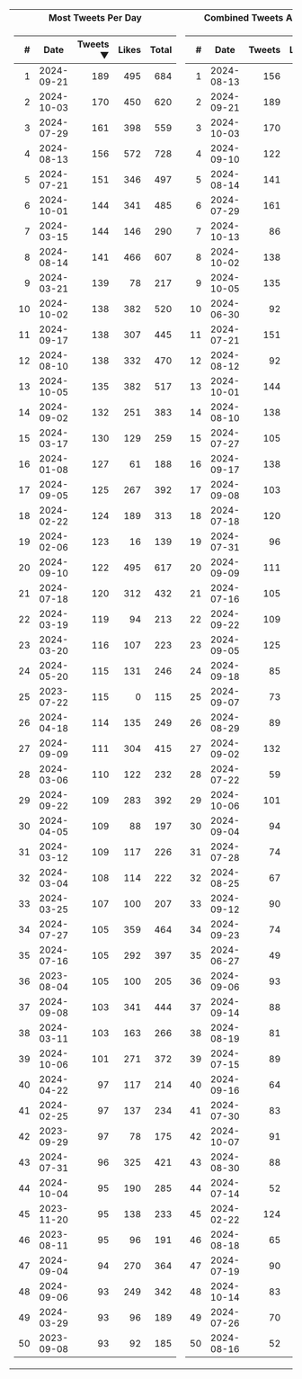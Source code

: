 <table>
<tr><th>Most Tweets Per Day</th><th>Combined Tweets And Likes</th></tr><tr><td>


|#|Date|Tweets ▼|Likes|Total|
|--:|--|--:|--:|--:|
|1|2024-09-21|189|495|684|
|2|2024-10-03|170|450|620|
|3|2024-07-29|161|398|559|
|4|2024-08-13|156|572|728|
|5|2024-07-21|151|346|497|
|6|2024-10-01|144|341|485|
|7|2024-03-15|144|146|290|
|8|2024-08-14|141|466|607|
|9|2024-03-21|139|78|217|
|10|2024-10-02|138|382|520|
|11|2024-09-17|138|307|445|
|12|2024-08-10|138|332|470|
|13|2024-10-05|135|382|517|
|14|2024-09-02|132|251|383|
|15|2024-03-17|130|129|259|
|16|2024-01-08|127|61|188|
|17|2024-09-05|125|267|392|
|18|2024-02-22|124|189|313|
|19|2024-02-06|123|16|139|
|20|2024-09-10|122|495|617|
|21|2024-07-18|120|312|432|
|22|2024-03-19|119|94|213|
|23|2024-03-20|116|107|223|
|24|2024-05-20|115|131|246|
|25|2023-07-22|115|0|115|
|26|2024-04-18|114|135|249|
|27|2024-09-09|111|304|415|
|28|2024-03-06|110|122|232|
|29|2024-09-22|109|283|392|
|30|2024-04-05|109|88|197|
|31|2024-03-12|109|117|226|
|32|2024-03-04|108|114|222|
|33|2024-03-25|107|100|207|
|34|2024-07-27|105|359|464|
|35|2024-07-16|105|292|397|
|36|2023-08-04|105|100|205|
|37|2024-09-08|103|341|444|
|38|2024-03-11|103|163|266|
|39|2024-10-06|101|271|372|
|40|2024-04-22|97|117|214|
|41|2024-02-25|97|137|234|
|42|2023-09-29|97|78|175|
|43|2024-07-31|96|325|421|
|44|2024-10-04|95|190|285|
|45|2023-11-20|95|138|233|
|46|2023-08-11|95|96|191|
|47|2024-09-04|94|270|364|
|48|2024-09-06|93|249|342|
|49|2024-03-29|93|96|189|
|50|2023-09-08|93|92|185|

</td><td>


|#|Date|Tweets|Likes|Total ▼|
|--:|--|--:|--:|--:|
|1|2024-08-13|156|572|728|
|2|2024-09-21|189|495|684|
|3|2024-10-03|170|450|620|
|4|2024-09-10|122|495|617|
|5|2024-08-14|141|466|607|
|6|2024-07-29|161|398|559|
|7|2024-10-13|86|438|524|
|8|2024-10-02|138|382|520|
|9|2024-10-05|135|382|517|
|10|2024-06-30|92|413|505|
|11|2024-07-21|151|346|497|
|12|2024-08-12|92|404|496|
|13|2024-10-01|144|341|485|
|14|2024-08-10|138|332|470|
|15|2024-07-27|105|359|464|
|16|2024-09-17|138|307|445|
|17|2024-09-08|103|341|444|
|18|2024-07-18|120|312|432|
|19|2024-07-31|96|325|421|
|20|2024-09-09|111|304|415|
|21|2024-07-16|105|292|397|
|22|2024-09-22|109|283|392|
|23|2024-09-05|125|267|392|
|24|2024-09-18|85|305|390|
|25|2024-09-07|73|316|389|
|26|2024-08-29|89|299|388|
|27|2024-09-02|132|251|383|
|28|2024-07-22|59|324|383|
|29|2024-10-06|101|271|372|
|30|2024-09-04|94|270|364|
|31|2024-07-28|74|288|362|
|32|2024-08-25|67|294|361|
|33|2024-09-12|90|264|354|
|34|2024-09-23|74|273|347|
|35|2024-06-27|49|294|343|
|36|2024-09-06|93|249|342|
|37|2024-09-14|88|243|331|
|38|2024-08-19|81|245|326|
|39|2024-07-15|89|237|326|
|40|2024-09-16|64|261|325|
|41|2024-07-30|83|242|325|
|42|2024-10-07|91|233|324|
|43|2024-08-30|88|230|318|
|44|2024-07-14|52|261|313|
|45|2024-02-22|124|189|313|
|46|2024-08-18|65|239|304|
|47|2024-07-19|90|213|303|
|48|2024-10-14|83|217|300|
|49|2024-07-26|70|227|297|
|50|2024-08-16|52|243|295|

</td><tr>
</table>

